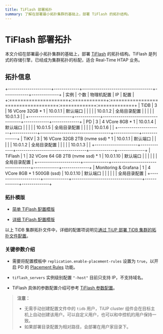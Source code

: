 ```yaml
---
title: TiFlash 部署拓扑
summary: 了解在部署最小拓扑集群的基础上，部署 TiFlash 的拓扑结构。
---
```


# TiFlash 部署拓扑

本文介绍在部署最小拓扑集群的基础上，部署 [TiFlash](/tiflash/tiflash-overview.md) 的拓扑结构。TiFlash 是列式的存储引擎，已经成为集群拓扑的标配，适合 Real-Time HTAP 业务。

## 拓扑信息

+----------------------+-------------+------------------------------------+-------------+--------------+
| 实例                 | 个数        | 物理机配置                         | IP          | 配置         |
+:=====================+:============+:===================================+:============+:=============+
| TiDB                 | 3           | 16 VCore 32GB \* 1                 | 10.0.1.1    | 默认端口     |
|                      |             |                                    | 10.0.1.2    | 全局目录配置 |
|                      |             |                                    | 10.0.1.3    |              |
+----------------------+-------------+------------------------------------+-------------+--------------+
| PD                   | 3           | 4 VCore 8GB \* 1                   | 10.0.1.4    | 默认端口     |
|                      |             |                                    | 10.0.1.5    | 全局目录配置 |
|                      |             |                                    | 10.0.1.6    |              |
+----------------------+-------------+------------------------------------+-------------+--------------+
| TiKV                 | 3           | 16 VCore 32GB 2TB (nvme ssd) \* 1  | 10.0.1.1    | 默认端口     |
|                      |             |                                    | 10.0.1.2    | 全局目录配置 |
|                      |             |                                    | 10.0.1.3    |              |
+----------------------+-------------+------------------------------------+-------------+--------------+
| TiFlash              | 1           | 32 VCore 64 GB 2TB (nvme ssd) \* 1 | 10.0.1.10   | 默认端口     |
|                      |             |                                    |             | 全局目录配置 |
+----------------------+-------------+------------------------------------+-------------+--------------+
| Monitoring & Grafana | 1           | 4 VCore 8GB \* 1 500GB (ssd)       | 10.0.1.10   | 默认端口     |
|                      |             |                                    |             | 全局目录配置 |
+----------------------+-------------+------------------------------------+-------------+--------------+

### 拓扑模版

- [简单 TiFlash 配置模版](https://github.com/pingcap/docs/blob/master/config-templates/simple-tiflash.yaml)

- [详细 TiFlash 配置模版](https://github.com/pingcap/docs/blob/master/config-templates/complex-tiflash.yaml)

以上 TiDB 集群拓扑文件中，详细的配置项说明见[通过 TiUP 部署 TiDB 集群的拓扑文件配置](/tiup/tiup-cluster-topology-reference.md#tiflash_servers)。

### 关键参数介绍

- 需要将配置模板中 `replication.enable-placement-rules` 设置为 `true`，以开启 PD 的 [Placement Rules](/configure-placement-rules.md) 功能。

- `tiflash_servers` 实例级别配置 `"-host"` 目前只支持 IP，不支持域名。

- TiFlash 具体的参数配置介绍可参考 [TiFlash 参数配置](/tiflash/tiflash-configuration.md)。

> **注意：**
>
> - 无需手动创建配置文件中的 `tidb` 用户，TiUP cluster 组件会在目标主机上自动创建该用户。可以自定义用户，也可以和中控机的用户保持一致。
> - 如果部署目录配置为相对路径，会部署在用户家目录下。